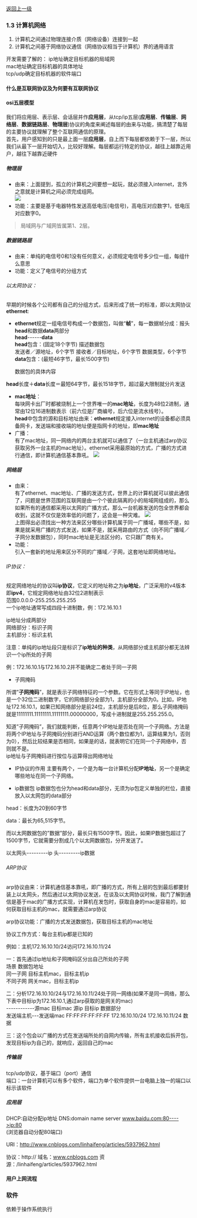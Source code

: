 [返回上一级](README.md)
###  1.3 计算机网络    
1. 计算机之间通过物理连接介质（网络设备）连接到一起
2. 计算机之间基于网络协议通信（网络协议相当于计算机）界的通用语言

开发需要了解的：
ip地址确定目标机器的局域网  
mac地址确定目标机器的具体地址  
tcp/udp确定目标机器的软件端口  

#### 什么是互联网协议及为何要有互联网协议


#### osi五层模型
我们将应用层、表示层、会话层并作**应用层**，从tcp/ip五层(**应用层**、**传输层**、**网络层**、**数据链路层**、**物理层**)协议的角度来阐述每层的由来与功能，搞清楚了每层的主要协议就理解了整个互联网通信的原理。   
首先，用户感知到的只是最上面一层**应用层**，自上而下每层都依赖于下一层，所以我们从最下一层开始切入，比较好理解。每层都运行特定的协议，越往上越靠近用户，越往下越靠近硬件
##### 物理层
* 由来：上面提到，孤立的计算机之间要想一起玩，就必须接入internet，言外之意就是计算机之间必须完成组网。  
![](http://images2015.cnblogs.com/blog/1036857/201610/1036857-20161008154500754-704720294.png)  
* 功能：主要是基于电器特性发送高低电压(电信号)，高电压对应数字1，低电压对应数字0。  

> 局域网与广域网皆属第1、2层。
##### 数据链路层
* 由来：单纯的电信号0和1没有任何意义，必须规定电信号多少位一组，每组什么意思  
* 功能：定义了电信号的分组方式  
###### 以太网协议：  
早期的时候各个公司都有自己的分组方式，后来形成了统一的标准，即以太网协议**ethernet**:
* **ethernet**规定一组电信号构成一个数据包，叫做“**帧**”，每一数据帧分成：报头**head**和数据**data**两部分  
  **head**------**data**                             
**head**包含：(固定18个字节) 
描述数据包   
    发送者／源地址，6个字节
    接收者／目标地址，6个字节
    数据类型，6个字节  
**data**包含：(最短46字节，最长1500字节)

    数据包的具体内容

**head**长度＋**data**长度＝最短64字节，最长1518字节，超过最大限制就分片发送

* **mac地址**：  
每块网卡出厂时都被烧制上一个世界唯一的**mac地址**，长度为48位2进制，通常由12位16进制数表示（前六位是厂商编号，后六位是流水线号）。   
**head**中包含的源和目标地址由来：**ethernet**规定接入internet的设备都必须具备网卡，发送端和接收端的地址便是指网卡的地址，即**mac地址**   
* 广播：  
有了mac地址，同一网络内的两台主机就可以通信了（一台主机通过arp协议获取另外一台主机的mac地址）。ethernet采用最原始的方式，广播的方式进行通信，即计算机通信基本靠吼。
![](http://images2015.cnblogs.com/blog/1036857/201610/1036857-20161008171118317-164674895.png)
##### 网络层
* 由来：   
有了ethernet、mac地址、广播的发送方式，世界上的计算机就可以彼此通信了，问题是世界范围的互联网是由一个个彼此隔离的小的局域网组成的，那么如果所有的通信都采用以太网的广播方式，那么一台机器发送的包全世界都会收到，这就不仅仅是效率低的问题了，这会是一种灾难。
![](http://images2015.cnblogs.com/blog/1036857/201610/1036857-20161008172732957-102296982.png)  
上图得出必须找出一种方法来区分哪些计算机属于同一广播域，哪些不是，如果是就采用广播的方式发送，如果不是，就采用路由的方式（向不同广播域／子网分发数据包），同时mac地址是无法区分的，它只跟厂商有关。
* 功能：   
引入一套新的地址用来区分不同的广播域／子网，这套地址即网络地址。
###### IP协议：
规定网络地址的协议叫**ip协议**，它定义的地址称之为**ip地址**，广泛采用的v4版本即**ipv4**，它规定网络地址由32位2进制表示  
范围0.0.0.0-255.255.255.255   
一个ip地址通常写成四段十进制数，例：172.16.10.1

ip地址分成两部分  
网络部分：标识子网  
主机部分：标识主机  

注意：单纯的ip地址段只是标识了**ip地址的种类**，从网络部分或主机部分都无法辨识一个ip所处的子网

例：172.16.10.1与172.16.10.2并不能确定二者处于同一子网

* 子网掩码

所谓”**子网掩码**”，就是表示子网络特征的一个参数。它在形式上等同于IP地址，也是一个32位二进制数字，它的网络部分全部为1，主机部分全部为0。比如，IP地址172.16.10.1，如果已知网络部分是前24位，主机部分是后8位，那么子网络掩码就是11111111.11111111.11111111.00000000，写成十进制就是255.255.255.0。

知道”子网掩码”，我们就能判断，任意两个IP地址是否处在同一个子网络。方法是将两个IP地址与子网掩码分别进行AND运算（两个数位都为1，运算结果为1，否则为0），然后比较结果是否相同，如果是的话，就表明它们在同一个子网络中，否则就不是。  
ip地址与子网掩码进行按位与运算得出网络地址

* IP协议的作用
主要有两个，一个是为每一台计算机分配**IP地址**，另一个是确定哪些地址在同一个子网络。
- ip数据包
ip数据包也分为head和data部分，无须为ip包定义单独的栏位，直接放入以太网包的data部分

head：长度为20到60字节

data：最长为65,515字节。

而以太网数据包的”数据”部分，最长只有1500字节。因此，如果IP数据包超过了1500字节，它就需要分割成几个以太网数据包，分开发送了。
 
以太网头---------ip 头---------ip数据        

###### ARP协议

arp协议由来：计算机通信基本靠吼，即广播的方式，所有上层的包到最后都要封装上以太网头，然后通过以太网协议发送，在谈及以太网协议时候，我门了解到通信是基于mac的广播方式实现，计算机在发包时，获取自身的mac是容易的，如何获取目标主机的mac，就需要通过arp协议

arp协议功能：广播的方式发送数据包，获取目标主机的mac地址

协议工作方式：每台主机ip都是已知的

例如：主机172.16.10.10/24访问172.16.10.11/24

一：首先通过ip地址和子网掩码区分出自己所处的子网   
场景 	数据包地址   
同一子网 	目标主机mac，目标主机ip   
不同子网 	网关mac，目标主机ip  

二：分析172.16.10.10/24与172.16.10.11/24处于同一网络(如果不是同一网络，那么下表中目标ip为172.16.10.1,通过arp获取的是网关的mac)   
------------源mac 		目标mac 				源ip 				目标ip 				数据部分   
发送端主机---发送端mac 	FF:FF:FF:FF:FF:FF 	172.16.10.10/24 	172.16.10.11/24 	数据   

三：这个包会以广播的方式在发送端所处的自网内传输，所有主机接收后拆开包，发现目标ip为自己的，就响应，返回自己的mac

                        

##### 传输层
tcp/udp协议，基于端口（port）通信  
端口：一台计算机可以有多个软件，端口为单个软件提供一台电脑上独一的端口以标示该软件  



##### 应用层


DHCP:自动分配ip地址
DNS:domain name server
www.baidu.com:80---->ip:80  
(浏览器自动分配80端口)

URI：http://www.cnblogs.com/linhaifeng/articles/5937962.html

协议：http://
域名：www.cnblogs.com
资源：/linhaifeng/articles/5937962.html

#### 用户上网流程
  
###  软件  
依赖于操作系统执行  
  